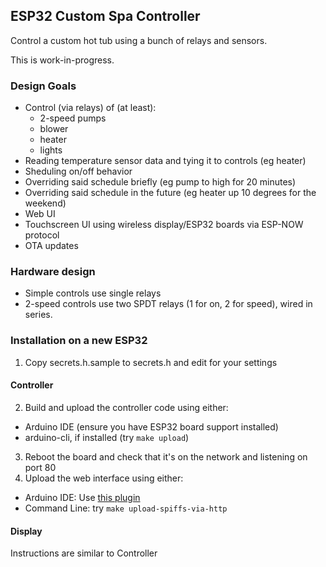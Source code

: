 ESP32 Custom Spa Controller
----

Control a custom hot tub using a bunch of relays and sensors.  

This is work-in-progress.

### Design Goals

* Control (via relays) of (at least):
  * 2-speed pumps
  * blower
  * heater
  * lights
* Reading temperature sensor data and tying it to controls (eg heater)
* Sheduling on/off behavior
* Overriding said schedule briefly (eg pump to high for 20 minutes)
* Overriding said schedule in the future (eg heater up 10 degrees for the weekend)
* Web UI 
* Touchscreen UI using wireless display/ESP32 boards via ESP-NOW protocol
* OTA updates

### Hardware design

* Simple controls use single relays
* 2-speed controls use two SPDT relays (1 for on, 2 for speed), wired in series.

### Installation on a new ESP32

1. Copy secrets.h.sample to secrets.h and edit for your settings

#### Controller

2. Build and upload the controller code using either:
  * Arduino IDE (ensure you have ESP32 board support installed)
  * arduino-cli, if installed (try `make upload`)
3. Reboot the board and check that it's on the network and listening on port 80
4. Upload the web interface using either:
  * Arduino IDE: Use [this plugin](https://randomnerdtutorials.com/install-esp32-filesystem-uploader-arduino-ide/)
  * Command Line: try `make upload-spiffs-via-http`

#### Display

Instructions are similar to Controller